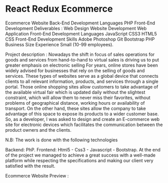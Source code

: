 # React Redux Ecommerce
Ecommerce Website
Back-End Development Languages
PHP
Front-End Development Deliverables :
Web Design
Website Development
Web Application
Front-End Development Languages
JavaScript
CSS3
HTML5
CSS
Front-End Development Skills
Adobe Photoshop
Git
Bootstrap
PHP
Business Size Experience
Small (10-99 employees).

Project description :
Nowadays the shift in focus of sales operations for goods and services from hand-to-hand to virtual sales is driving us to put greater emphasis on electronic selling For years, online stores have been widely advised for businesses that rely on the selling of goods and services. These types of websites serve as a global device that connects clients to all relevant information, products, and services through a single portal. Those online shopping sites allow customers to take advantage of the available virtual fair which is updated daily without the slightest constraint, which will allow them to never miss their favorites, without problems of geographical distance, working hours or availability of transport. On the other hand, these sites allow the company to take advantage of this space to expose its products to a wider customer base. So, as a developer, I was asked to design and create an E-commerce web site for electronic devices which facilitates the communication between the product owners and the clients.

N.B: The work is done with the following technologies

Backend: PhP.
Frontend: Html5 - Css3 - Javascript - Bootstrap.
At the end of the project we managed to achieve a great success with a well-made platform while respecting the specifications and making our client very satisfied with the result.

Ecommerce Website Preview :
